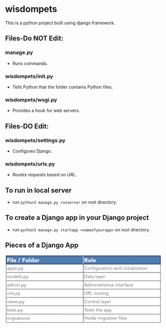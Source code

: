# wisdompets
This is a python project built using django framework.

## Files-Do NOT Edit: 
### manage.py
* Runs commands.

### wisdompets/__init__.py
* Tells Python that the folder contains Python files.

### wisdompets/wsgi.py
* Provides a hook for web servers.

## Files-DO Edit: 
### wisdompets/settings.py
* Configures Django.

### wisdompets/urls.py
* Routes requests based on URL.

## To run in local server
* run `python3 manage.py runserver` on root directory. 

## To create a Django app in your Django project
* run `python3 manage.py startapp <nameofyourapp>` on root directory.

## Pieces of a Django App
![Pieces of App](/readme_img/pofapp.png)
